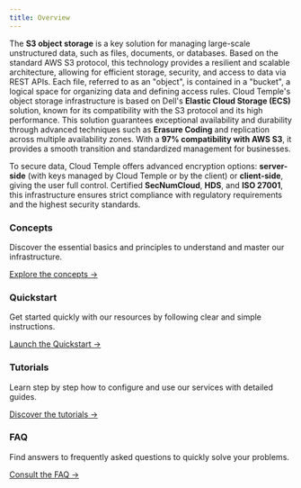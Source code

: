 ```yaml
---
title: Overview
---
```


The **S3 object storage** is a key solution for managing large-scale unstructured data, such as files, documents, or databases. Based on the standard AWS S3 protocol, this technology provides a resilient and scalable architecture, allowing for efficient storage, security, and access to data via REST APIs. Each file, referred to as an "object", is contained in a "bucket", a logical space for organizing data and defining access rules.
Cloud Temple's object storage infrastructure is based on Dell's **Elastic Cloud Storage (ECS)** solution, known for its compatibility with the S3 protocol and its high performance. This solution guarantees exceptional availability and durability through advanced techniques such as **Erasure Coding** and replication across multiple availability zones. With a **97% compatibility with AWS S3**, it provides a smooth transition and standardized management for businesses.

To secure data, Cloud Temple offers advanced encryption options: **server-side** (with keys managed by Cloud Temple or by the client) or **client-side**, giving the user full control. Certified **SecNumCloud**, **HDS**, and **ISO 27001**, this infrastructure ensures strict compliance with regulatory requirements and the highest security standards.

<div class="card-grid">
  <div class="card">
    <h3>Concepts</h3>
<p>Discover the essential basics and principles to understand and master our infrastructure.</p>
<a href="concepts" class="card-link">Explore the concepts &rarr;</a>
</div>
<div class="card">
  <h3>Quickstart</h3>
  <p>Get started quickly with our resources by following clear and simple instructions.</p>
  <a href="quickstart" class="card-link">Launch the Quickstart &rarr;</a>
</div>
<div class="card">
  <h3>Tutorials</h3>
  <p>Learn step by step how to configure and use our services with detailed guides.</p>
  <a href="tutorials" class="card-link">Discover the tutorials &rarr;</a>
</div>
<div class="card">
  <h3>FAQ</h3>
  <p>Find answers to frequently asked questions to quickly solve your problems.</p>
  <a href="faq" class="card-link">Consult the FAQ &rarr;</a>
</div>
</div>